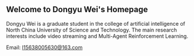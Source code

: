 ## Welcome to Dongyu Wei's Homepage

Dongyu Wei is a graduate student in the college of artificial intelligence of North China University of Science and Technology. The main research interests include video streaming and Multi-Agent Reinforcement Learning.

Email: l15638005630@163.com

